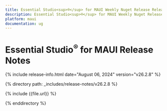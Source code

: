 ```yaml
---
title: Essential Studio<sup>®</sup> for MAUI Weekly Nuget Release Release Notes  
description: Essential Studio<sup>®</sup> for MAUI Weekly Nuget Release Release Notes  
platform: maui
documentation: ug
---
```


# Essential Studio<sup>®</sup> for MAUI  Release Notes  

{% include release-info.html date="August 06, 2024"  version="v26.2.8" %} 

{% directory path: _includes/release-notes/v26.2.8 %}

{% include {{file.url}} %}

{% enddirectory %}